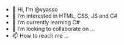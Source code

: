 - 👋 Hi, I’m @vyasso
- 👀 I’m interested in HTML, CSS, JS and C#
- 🌱 I’m currently learning C#
- 💞️ I’m looking to collaborate on ...
- 📫 How to reach me ...

<!---
vyasso/vyasso is a ✨ special ✨ repository because its `README.md` (this file) appears on your GitHub profile.
You can click the Preview link to take a look at your changes.
--->
